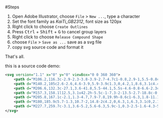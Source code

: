 #Steps
1. Open Adobe Illustrator, choose `File` > `New ...`, type a character
2. Set the font family as _KaiTi_GB2312_, font size as 120px
3. Right click to choose `Create Outlines`
4. Press <kbd>Ctrl</kbd> + <kbd>Shift</kbd> + <kbd>G</kbd> to cancel group layers
5. Right click to choose `Release Compound Shape`
6. choose `File` > `Save as ...` save as a svg file
7. copy svg source code and format it

That's all.

this is a source code demo:

````` svg
<svg version="1.1" x="0" y="0" viewBox="0 0 360 360">
    <path d="M106.2,116.3c-2.9-2.3-3.8-3.9-2.7-4.7c1-0.8,2.9-1,5.5-0.8c2.6,0.3,6,1.2,10.2,2.7c0,76-0.3,118.4-0.8,127 c-0.5,8.6-1.6,12.8-3.1,12.5c-1.6-0.3-2.9-1.7-3.9-4.3c-1-2.6-2.1-5.7-3.1-9.4c-1-3.6-1.6-6.1-1.6-7.4c0-1.3,0.6-4.3,2-9 c1.3-4.7,2-23,2-55.1S109,118.7,106.2,116.3z" />
    <path d="M140.2,105c2.6-2.6,4.6-3.9,5.9-3.9c1.3,0,4.2,1,8.6,3.1c4.4,2.1,6.6,3.8,6.6,5.1c0,1.3-2.3,4-7,8.2 c-4.7,4.2-8.7,9.1-12.1,14.8c-3.4,5.7-4.4,9.3-3.1,10.5c1.3,1.3,4.2,5.9,8.6,13.7c4.4,7.8,5.5,14.6,3.1,20.3c-2.3,5.7-4.2,8.7-5.5,9 c-1.3,0.3-2.9-0.9-4.7-3.5c-1.8-2.6-6.9-7.8-15.2-15.6v-2.3c8.3,2.1,13.1,3.1,14.5,3.1c1.3,0,2.2-0.5,2.7-1.6c0.5-1-0.3-3.8-2.3-8.2 c-2.1-4.4-4.2-8.3-6.3-11.7c-2.1-3.4-1.2-9.2,2.7-17.6c3.9-8.3,5.5-12.9,4.7-13.7s-9.3,0.9-25.4,5.1l-0.8-6.3 C129.2,110.5,137.5,107.6,140.2,105z" />
    <path d="M206.6,132.3c-27.1,3.6-41.8,5.5-44.1,5.5s-4.6-0.8-6.6-2.3c-2.1-1.6-3.6-3.4-4.7-5.5c16.7-1,33.8-2.9,51.6-5.5 c17.7-2.6,29.2-4.8,34.4-6.6c5.2-1.8,9.5-2.7,12.9-2.7c3.4,0,7.2,0.7,11.3,2c4.2,1.3,6.6,3,7.4,5.1c0.8,2.1,0.1,3.5-2,4.3 c-2.1,0.8-5.9,1-11.3,0.8C249.9,127,233.6,128.7,206.6,132.3z" />
    <path d="M157.3,158.1l12.5,3.1v42.2h-5.5c-1-7.3-2-13.5-2.7-18.8c-0.8-5.2-2.7-13.3-5.9-24.2L157.3,158.1z" />
    <path d="M205.8,167.1c-2.1,1.3-4.7,7.9-7.8,19.9h-8.6c1-6.3,1.8-11.1,2.3-14.5c0.5-3.4,0.4-5.9-0.4-7.4s-2.2-2.3-4.3-2.3 c-2.1,0-8.6,1.8-19.5,5.5l-2.3-7c4.2,0,8.2-0.6,12.1-2c3.9-1.3,7-2.7,9.4-4.3s4.2-2.3,5.5-2.3c1.3,0,4.4,1.4,9.4,4.3 c4.9,2.9,7.4,5,7.4,6.3C208.9,164.5,207.9,165.8,205.8,167.1z" />
    <path d="M180,185.9c5.7-1.3,10.7-2,14.8-2c4.2,0,6.3,1,6.3,3.1c0,2.1-1,3.5-3.1,4.3c-2.1,0.8-12.2,2.5-30.5,5.1v-8.6 C170.1,187.8,174.3,187.2,180,185.9z" />
    <path d="M227.7,259.7c-3.1,3.6-5.2,5.6-6.3,5.9c-1,0.3-2.5-1.6-4.3-5.5c-1.8-3.9-5.9-8.3-12.1-13.3c-6.3-4.9-9.3-7.9-9-9 c0.3-1,3.8-0.8,10.5,0.8c6.8,1.6,11.2,1.7,13.3,0.4c2.1-1.3,3.2-8.7,3.5-22.3c0.3-13.5,0.3-25.1,0-34.8c-0.3-9.6-0.9-19.3-2-28.9 c-1-9.6-2.9-18.1-5.5-25.4c6.3-0.5,10.7,0.3,13.3,2.3c2.6,2.1,3.6,4.8,3.1,8.2c-0.5,3.4-0.7,5.7-0.4,7c0.3,1.3,0.6,15.6,1.2,43 c0.5,27.3,0.5,45.2,0,53.5C232.6,250.1,230.8,256,227.7,259.7z" />
</svg>
`````
